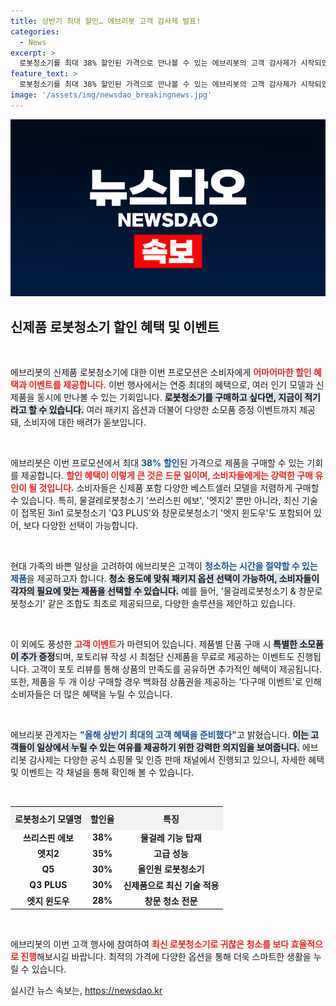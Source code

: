 ```yaml
---
title: 상반기 최대 할인… 에브리봇 고객 감사제 발표!
categories:
  - News
excerpt: >
  로봇청소기를 최대 38% 할인된 가격으로 만나볼 수 있는 에브리봇의 고객 감사제가 시작되었습니다! 신제품과 베스트셀러를 포함한 다양한 패키지, 풍성한 경품 이벤트까지! 청소의 시간을 아껴줄 특별한 혜택과 함께하는 기회를 놓치지 마세요!
feature_text: >
  로봇청소기를 최대 38% 할인된 가격으로 만나볼 수 있는 에브리봇의 고객 감사제가 시작되었습니다! 신제품과 베스트셀러를 포함한 다양한 패키지, 풍성한 경품 이벤트까지! 청소의 시간을 아껴줄 특별한 혜택과 함께하는 기회를 놓치지 마세요!
image: '/assets/img/newsdao_breakingnews.jpg'
---
```


<p><img src="/assets/img/newsdao_breakingnews.jpg" alt="bookingtag 속보" /></p>

<h2 data-ke-size="size26">신제품 로봇청소기 할인 혜택 및 이벤트</h2>

<p data-ke-size="size16">&nbsp;</p>

<p>에브리봇의 신제품 로봇청소기에 대한 이번 프로모션은 소비자에게 <b><span style="color: #ee2323;">어마어마한 할인 혜택과 이벤트를 제공합니다.</span></b> 이번 행사에서는 연중 최대의 혜택으로, 여러 인기 모델과 신제품을 동시에 만나볼 수 있는 기회입니다. <b><span style="background-color: #21538527;">로봇청소기를 구매하고 싶다면, 지금이 적기라고 할 수 있습니다.</span></b> 여러 패키지 옵션과 더불어 다양한 소모품 증정 이벤트까지 제공돼, 소비자에 대한 배려가 돋보입니다. </p>

<p data-ke-size="size16">&nbsp;</p>

<p>에브리봇은 이번 프로모션에서 최대 <b><span style="color: #1a5490;">38% 할인</span></b>된 가격으로 제품을 구매할 수 있는 기회를 제공합니다. <b><span style="color: #ee2323;">할인 혜택이 이렇게 큰 것은 드문 일이며, 소비자들에게는 강력한 구매 유인이 될 것입니다.</span></b> 소비자들은 신제품 포함 다양한 베스트셀러 모델을 저렴하게 구매할 수 있습니다. 특히, 물걸레로봇청소기 '쓰리스핀 에보', '엣지2' 뿐만 아니라, 최신 기술이 접목된 3in1 로봇청소기 'Q3 PLUS'와 창문로봇청소기 '엣지 윈도우'도 포함되어 있어, 보다 다양한 선택이 가능합니다.</p>

<p data-ke-size="size16">&nbsp;</p>

<p>현대 가족의 바쁜 일상을 고려하여 에브리봇은 고객이 <b><span style="color: #1a5490;">청소하는 시간을 절약할 수 있는 제품</span></b>을 제공하고자 합니다. <b><span style="background-color: #21538527;">청소 용도에 맞춰 패키지 옵션 선택이 가능하여, 소비자들이 각자의 필요에 맞는 제품을 선택할 수 있습니다.</span></b> 예를 들어, '물걸레로봇청소기 &amp; 창문로봇청소기' 같은 조합도 최초로 제공되므로, 다양한 솔루션을 제안하고 있습니다.</p>

<p data-ke-size="size16">&nbsp;</p>

<p>이 외에도 풍성한 <b><span style="color: #ee2323;">고객 이벤트</span></b>가 마련되어 있습니다. 제품별 단품 구매 시 <b><span style="background-color: #21538527;">특별한 소모품이 추가 증정</span></b>되며, 포토리뷰 작성 시 최첨단 신제품을 무료로 제공하는 이벤트도 진행됩니다. 고객이 포토 리뷰를 통해 상품의 만족도를 공유하면 추가적인 혜택이 제공됩니다. 또한, 제품을 두 개 이상 구매할 경우 백화점 상품권을 제공하는 '다구매 이벤트'로 인해 소비자들은 더 많은 혜택을 누릴 수 있습니다.</p>

<p data-ke-size="size16">&nbsp;</p>

<p>에브리봇 관계자는 <b><span style="color: #1a5490;">"올해 상반기 최대의 고객 혜택을 준비했다"</span></b>고 밝혔습니다. <b><span style="background-color: #21538527;">이는 고객들이 일상에서 누릴 수 있는 여유를 제공하기 위한 강력한 의지임을 보여줍니다.</span></b> 에브리봇 감사제는 다양한 공식 쇼핑몰 및 인증 판매 채널에서 진행되고 있으니, 자세한 혜택 및 이벤트는 각 채널을 통해 확인해 볼 수 있습니다.</p>

<p data-ke-size="size16">&nbsp;</p>

<table style="width: 100%; border-collapse: collapse;">
    <tr>
        <th style="text-align: center; height: 30px; background-color: #f2f2f2;">로봇청소기 모델명</th>
        <th style="text-align: center; height: 30px; background-color: #f2f2f2;">할인율</th>
        <th style="text-align: center; height: 30px; background-color: #f2f2f2;">특징</th>
    </tr>
    <tr>
        <td style="text-align: center; height: 17px;"><b>쓰리스핀 에보</b></td>
        <td style="text-align: center; height: 17px;"><b>38%</b></td>
        <td style="text-align: center; height: 17px;"><b>물걸레 기능 탑재</b></td>
    </tr>
    <tr>
        <td style="text-align: center; height: 17px;"><b>엣지2</b></td>
        <td style="text-align: center; height: 17px;"><b>35%</b></td>
        <td style="text-align: center; height: 17px;"><b>고급 성능</b></td>
    </tr>
    <tr>
        <td style="text-align: center; height: 17px;"><b>Q5</b></td>
        <td style="text-align: center; height: 17px;"><b>30%</b></td>
        <td style="text-align: center; height: 17px;"><b>올인원 로봇청소기</b></td>
    </tr>
    <tr>
        <td style="text-align: center; height: 17px;"><b>Q3 PLUS</b></td>
        <td style="text-align: center; height: 17px;"><b>30%</b></td>
        <td style="text-align: center; height: 17px;"><b>신제품으로 최신 기술 적용</b></td>
    </tr>
    <tr>
        <td style="text-align: center; height: 17px;"><b>엣지 윈도우</b></td>
        <td style="text-align: center; height: 17px;"><b>28%</b></td>
        <td style="text-align: center; height: 17px;"><b>창문 청소 전문</b></td>
    </tr>
</table>

<p data-ke-size="size16">&nbsp;</p> 

<p>에브리봇의 이번 고객 행사에 참여하여 <b><span style="color: #ee2323;">최신 로봇청소기로 귀찮은 청소를 보다 효율적으로 진행</span></b>해보시길 바랍니다. 최적의 가격에 다양한 옵션을 통해 더욱 스마트한 생활을 누릴 수 있습니다.</p>
실시간 뉴스 속보는, <a href="https://newsdao.kr" rel="dofollow">https://newsdao.kr</a>


